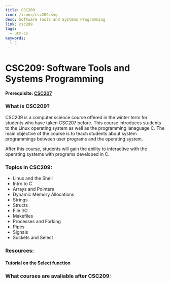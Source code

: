 ```yaml
---
title: CSC209
icon: /icons/csc209.svg
desc: Software Tools and Systems Programming
link: csc209
tags:
  - utm-cs
keywords:
  - C
---
```


# CSC209: Software Tools and Systems Programming

#### Prerequisite: [CSC207](./csc207)

<ExamText class-code="CSC209"></ExamText>

### What is CSC209?

CSC209 is a computer science course offered in the winter term for students who
have taken CSC207 before. This course introduces students to the Linux operating
system as well as the programming lanaguage C. The main objective of the course
is to teach students about system programmings between user programs and the
operating system.

After this course, students will gain the ability to interactive with the
operating systems with programs developed in C.

### Topics in CSC209:

- Linux and the Shell
- Intro to C
- Arrays and Pointers
- Dynamic Memory Allocations
- Strings
- Structs
- File I/O
- Makefiles
- Processes and Forking
- Pipes
- Signals
- Sockets and Select

### Resources:

<grid-1-x-2 title="Beginner Tutorial to C" :reversed="true" img-src="https://online.crbtech.in/wp-content/uploads/2019/03/C-programming-1024x530.png" link="https://www.programiz.com/c-programming" desc="A beginner tutorial for students to learn C!" button="Check it out!"></grid-1-x-2>

<grid-1-x-2 title="All about C Pointers" img-src="https://i.imgur.com/qeTCded.png" link="https://www.cs.yale.edu/homes/aspnes/pinewiki/C(2f)Pointers.html" desc="An indepth explaination and tutorial on C pointers" button="Check it out!"></grid-1-x-2>

<grid-1-x-2 title="Segmentation fault no more!" :reversed="true" img-src="https://www.perforce.com/sites/default/files/image/2018-09/image-blog-qac-errors-cpp-programming.jpg" link="https://www.cs.yale.edu/homes/aspnes/pinewiki/C(2f)Debugging.html" desc="Tutorial on how to debug C program for those pesky Segmentation faults" button="Try it out!"></grid-1-x-2>

#### Tutorial on the Select function

<VideoContainer vid-src="https://www.youtube.com/embed/qyFwGyTYe-M"></VideoContainer>

### What courses are avaliable after CSC209:

<Accordion :data="['CSC301', 'CSC309', 'CSC347', 'CSC358', 'CSC369', 'CSC375', 'CSC376', 'CSC333', 'CSC458', 'CSC477']"></Accordion>

